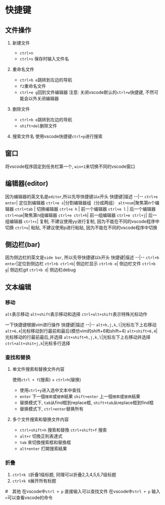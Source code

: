 # 快捷键

## 文件操作
1. 新建文件
    - `ctrl+n`
    - `ctrl+s` 保存时输入文件名

2. 重命名文件
    - `ctrl+b e`跳转到左边的导航
    - `f2`重命名文件
    - `ctrl+e g`回到文件编辑器
    注意: 关闭vscode默认的`ctrl+w`快捷键, 不然可能会以外关闭编辑器

3. 删除文件
    - `ctrl+b e`跳转到左边的导航
    - `shift+del`删除文件

4. 搜索文件名
使用vscode快捷键`ctrl+p`进行搜索


## 窗口
将vscode程序固定到任务栏第一个, `win+1`来切换不同的vscode窗口



## 编辑器(editor)
因为编辑器的英文名是`editor`,所以先导快捷键以`e`开头
快捷键|描述
--|--
`ctrl+e enter`| 定位到编辑器
`ctrl+e s`|分割编辑器组（分成两组）
`alt+num`|聚焦第n个编辑器
`ctrl+tab` | 切换编辑器
`ctrl+e h` | 前一个编辑器
`ctrl+e l` | 后一个编辑器
`ctrl+num`|聚焦第n组编辑器
`ctrl+e ctrl+h`| 前一组编辑器
`ctrl+e ctrl+j`| 后一组编辑器
`ctrl+c`| 复制, 不建议使用yy进行复制, 因为不能在不同的vscode程序中切换
`ctrl+v`| 粘贴, 不建议使用p进行粘贴, 因为不能在不同的vscode程序中切换 

## 侧边栏(bar)
因为侧边栏的英文是`side bar`, 所以先导快捷键以`b`开头
快捷键|描述
--|--
`ctrl+b enter`|定位到侧边栏
`ctrl+b ctrl+b`| 侧边栏显示
`ctrl+b e`| 侧边栏文件
`ctrl+b g`| 侧边栏git
`ctrl+b d`| 侧边栏debug

## 文本编辑

### 移动    

`alt`表示移动
`alt+shift`表示移动和选择
`ctrl+alt+shift`表示特殊光标动作

一下快捷键根据vim进行操作
快捷键|描述
--|--
`alt+h,j,k,l`|光标左下上右移动
`alt+6,4`|光标移动到行最前和最后(模仿vim的shift+6和shift+4)
`alt+shift+6,4`|光标移动的行最前最后,并选择
`alt+shift+h,j,k,l`|光标左下上右移动并选择
`ctrl+alt+shit+j,k`|光标多行选择

### 查找和替换

1. 单文件搜索和替换文件内容

    使用`ctrl + f`(搜索) + `ctrl+h`(替换)
    - 使用`ctrl+y`进入选中文本中查找
    - `enter` 下一個`搜索`或`替换`結果 `shift+enter` 上一個`搜索`或`替换`結果
    - 替换模式下, `tab`从find框到replace框, `shift+tab`从replace框到find框
    - 替换模式下, `ctrl+enter`替换所有

2. 多个文件搜索和替换文件内容
    - `ctrl+shift+h` 搜索和替換 `ctrl+shift+f` 搜索
    - `alt+r` 切換正則表達式
    - `tab` 來切換搜索框和替換框
    - `alt+enter` 打開搜索結果

### 折叠
1. `ctrl+k 1`折叠1级标题, 同理可以折叠2,3,4,5,6,7级标题
2. `ctrl+k 0`展开所有标题

#　其他
在vscode中`ctrl + p` 直接输入可以查找文件
在vscode中`ctrl + p` 输入`>`可以查看vscode的命令

